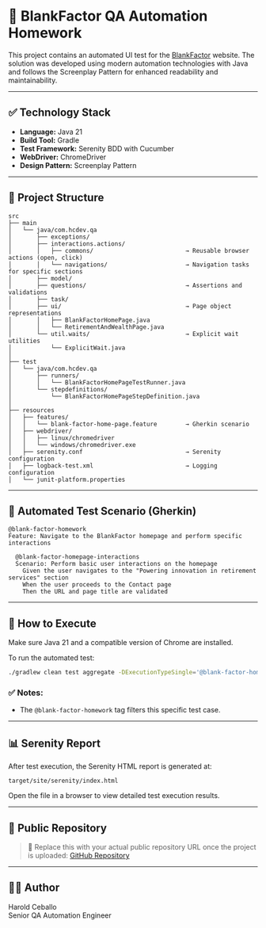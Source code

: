 # 🧪 BlankFactor QA Automation Homework

This project contains an automated UI test for the [BlankFactor](http://blankfactor.com) website. The solution was developed using modern automation technologies with Java and follows the Screenplay Pattern for enhanced readability and maintainability.

---

## ✅ Technology Stack

- **Language:** Java 21
- **Build Tool:** Gradle
- **Test Framework:** Serenity BDD with Cucumber
- **WebDriver:** ChromeDriver
- **Design Pattern:** Screenplay Pattern

---

## 📁 Project Structure

```
src
├── main
│   └── java/com.hcdev.qa
│       ├── exceptions/
│       ├── interactions.actions/
│       │   ├── commons/                          → Reusable browser actions (open, click)
│       │   └── navigations/                      → Navigation tasks for specific sections
│       ├── model/
│       ├── questions/                            → Assertions and validations
│       ├── task/
│       ├── ui/                                   → Page object representations
│       │   ├── BlankFactorHomePage.java
│       │   └── RetirementAndWealthPage.java
│       └── util.waits/                           → Explicit wait utilities
│           └── ExplicitWait.java
│
├── test
│   └── java/com.hcdev.qa
│       ├── runners/
│       │   └── BlankFactorHomePageTestRunner.java
│       └── stepdefinitions/
│           └── BlankFactorHomePageStepDefinition.java
│
├── resources
│   ├── features/
│   │   └── blank-factor-home-page.feature        → Gherkin scenario
│   ├── webdriver/
│   │   ├── linux/chromedriver
│   │   └── windows/chromedriver.exe
│   ├── serenity.conf                             → Serenity configuration
│   ├── logback-test.xml                          → Logging configuration
│   └── junit-platform.properties
```

---

## 🧾 Automated Test Scenario (Gherkin)

```gherkin
@blank-factor-homework
Feature: Navigate to the BlankFactor homepage and perform specific interactions

  @blank-factor-homepage-interactions
  Scenario: Perform basic user interactions on the homepage
    Given the user navigates to the "Powering innovation in retirement services" section
    When the user proceeds to the Contact page
    Then the URL and page title are validated
```

---

## 🚀 How to Execute

Make sure Java 21 and a compatible version of Chrome are installed.

To run the automated test:

```bash
./gradlew clean test aggregate -DExecutionTypeSingle='@blank-factor-homework' -Denvironment=qa
```

### ✅ Notes:

- The `@blank-factor-homework` tag filters this specific test case.

---

## 📊 Serenity Report

After test execution, the Serenity HTML report is generated at:

```
target/site/serenity/index.html
```

Open the file in a browser to view detailed test execution results.

---

## 🔗 Public Repository

> 📌 Replace this with your actual public repository URL once the project is uploaded:
> [GitHub Repository](https://github.com/haroldCeb/blankfactor-interview)

---

## 👨‍💻 Author

Harold Ceballo  
Senior QA Automation Engineer  

